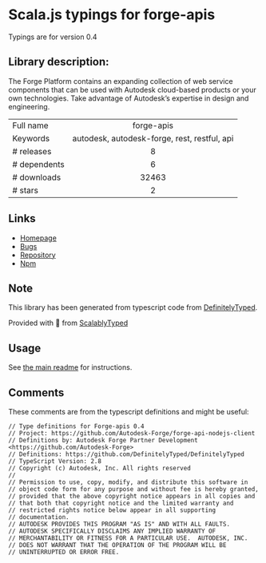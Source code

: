 
# Scala.js typings for forge-apis

Typings are for version 0.4

## Library description:
The Forge Platform contains an expanding collection of web service components that can be used with Autodesk cloud-based products or your own technologies. Take advantage of Autodesk’s expertise in design and engineering.

|                    |                 |
| ------------------ | :-------------: |
| Full name          | forge-apis |
| Keywords           | autodesk, autodesk-forge, rest, restful, api |
| # releases         | 8 |
| # dependents       | 6 |
| # downloads        | 32463 |
| # stars            | 2 |

## Links
- [Homepage](https://github.com/Autodesk-Forge/forge-api-nodejs-client#readme)
- [Bugs](https://github.com/Autodesk-Forge/forge-api-nodejs-client/issues)
- [Repository](https://github.com/Autodesk-Forge/forge-api-nodejs-client)
- [Npm](https://www.npmjs.com/package/forge-apis)
    


## Note
This library has been generated from typescript code from [DefinitelyTyped](https://definitelytyped.org).

Provided with :purple_heart: from [ScalablyTyped](https://github.com/oyvindberg/ScalablyTyped)

## Usage
See [the main readme](../../readme.md) for instructions.

## Comments

These comments are from the typescript definitions and might be useful:
```
// Type definitions for Forge-apis 0.4
// Project: https://github.com/Autodesk-Forge/forge-api-nodejs-client
// Definitions by: Autodesk Forge Partner Development <https://github.com/Autodesk-Forge>
// Definitions: https://github.com/DefinitelyTyped/DefinitelyTyped
// TypeScript Version: 2.8
// Copyright (c) Autodesk, Inc. All rights reserved
//
// Permission to use, copy, modify, and distribute this software in
// object code form for any purpose and without fee is hereby granted,
// provided that the above copyright notice appears in all copies and
// that both that copyright notice and the limited warranty and
// restricted rights notice below appear in all supporting
// documentation.
// AUTODESK PROVIDES THIS PROGRAM "AS IS" AND WITH ALL FAULTS.
// AUTODESK SPECIFICALLY DISCLAIMS ANY IMPLIED WARRANTY OF
// MERCHANTABILITY OR FITNESS FOR A PARTICULAR USE.  AUTODESK, INC.
// DOES NOT WARRANT THAT THE OPERATION OF THE PROGRAM WILL BE
// UNINTERRUPTED OR ERROR FREE.

```

